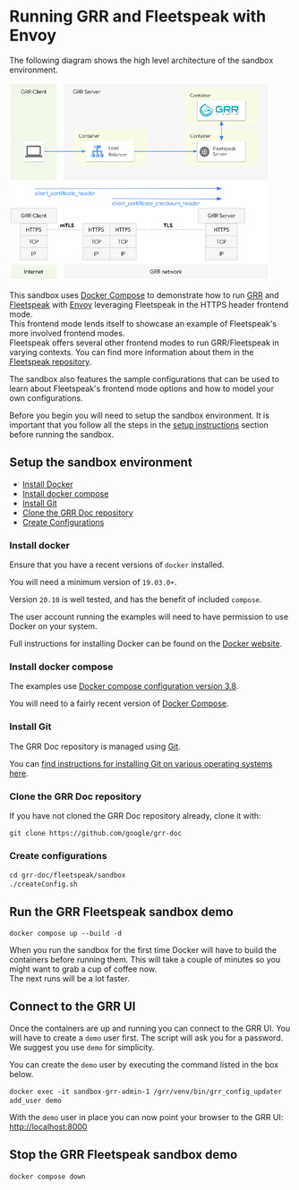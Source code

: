 # Running GRR and Fleetspeak with Envoy

The following diagram shows the high level architecture of the sandbox environment.

![sandbox fleetspeak](../images/sandbox_fleetspeak.png)

This sandbox uses [Docker Compose](https://docs.docker.com/compose/) to demonstrate how to run [GRR](https://github.com/google/grr) and [Fleetspeak](https://github.com/google/fleetspeak) with [Envoy](https://www.envoyproxy.io/) leveraging Fleetspeak in the HTTPS header frontend mode.  
This frontend mode lends itself to showcase an example of Fleetspeak's more involved frontend modes.  
Fleetspeak offers several other frontend modes to run GRR/Fleetspeak in varying contexts. You can find more information about them in the [Fleetspeak repository](https://github.com/google/fleetspeak/docs/sandboxes.md).   

The sandbox also features the sample configurations that can be used to learn about Fleetspeak's frontend mode options and how to model your own configurations.  

Before you begin you will need to setup the sandbox environment.
It is important that you follow all the steps in the [setup instructions](#setup-instructions) section before running the sandbox.

## Setup the sandbox environment
- [Install Docker](#install-docker)
- [Install docker compose](#install-docker-compose)
- [Install Git](#install-git)
- [Clone the GRR Doc repository](#clone-the-grr-doc-repository)
- [Create Configurations](#create-configurations)

### Install docker
Ensure that you have a recent versions of ```docker``` installed.

You will need a minimum version of ```19.03.0+```.

Version ```20.10``` is well tested, and has the benefit of included ```compose```.

The user account running the examples will need to have permission to use Docker on your system.

Full instructions for installing Docker can be found on the [Docker website](https://docs.docker.com/get-docker/).  

### Install docker compose
The examples use [Docker compose configuration version 3.8](https://docs.docker.com/compose/compose-file/compose-versioning/#version-38).

You will need to a fairly recent version of [Docker Compose](https://docs.docker.com/compose/).  

### Install Git
The GRR Doc repository is managed using [Git](https://git-scm.com/).

You can [find instructions for installing Git on various operating systems here](https://git-scm.com/book/en/v2/Getting-Started-Installing-Git).  

### Clone the GRR Doc repository
If you have not cloned the GRR Doc repository already, clone it with:

```
git clone https://github.com/google/grr-doc
```

### Create configurations

```
cd grr-doc/fleetspeak/sandbox
./createConfig.sh
```

## Run the GRR Fleetspeak sandbox demo
```
docker compose up --build -d
```
When you run the sandbox for the first time Docker will have to build the containers before running them.
This will take a couple of minutes so you might want to grab a cup of coffee now.  
The next runs will be a lot faster.  

## Connect to the GRR UI
Once the containers are up and running you can connect to the GRR UI.
You will have to create a ```demo``` user first. The script will ask you for a password. We suggest you use ```demo``` for simplicity.  

You can create the ```demo``` user by executing the command listed in the box below.
```
docker exec -it sandbox-grr-admin-1 /grr/venv/bin/grr_config_updater add_user demo
```
With the ```demo``` user in place you can now point your browser to the GRR UI: [http://localhost:8000](http://localhost:8000)

## Stop the GRR Fleetspeak sandbox demo
```
docker compose down
```
